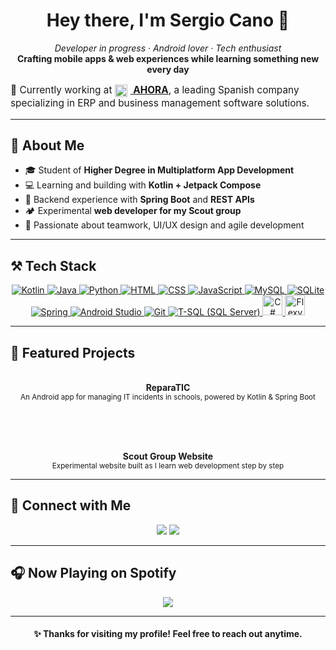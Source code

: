 
  <h1 align="center">Hey there, I'm Sergio Cano 👋</h1>

<p align="center">
  <i>Developer in progress · Android lover · Tech enthusiast</i><br>
  <b>Crafting mobile apps & web experiences while learning something new every day</b>
  <p style="font-size: 1.1em;">💼 Currently working at <a href="https://www.ahora.es/" target="_blank" rel="noopener noreferrer">
    <img src="https://www.ahora.es/favicon.ico" alt="AHORA logo" style="vertical-align: middle; width: 20px; height: 20px; margin-right: 5px;" />
    <strong>AHORA</strong></a>, a leading Spanish company specializing in ERP and business management software solutions.</p>
</p>
</p>

---

<h2>📱 About Me</h2>

<ul>
  <li>🎓 Student of <b>Higher Degree in Multiplatform App Development</b></li>
  <li>💻 Learning and building with <b>Kotlin + Jetpack Compose</b></li>
  <li>🔄 Backend experience with <b>Spring Boot</b> and <b>REST APIs</b></li>
  <li>🏕️ Experimental <b>web developer for my Scout group</b></li>
  <li>🤝 Passionate about teamwork, UI/UX design and agile development</li>
</ul>

---

<h2>⚒️ Tech Stack</h2>

<p align="center">
  <a href="https://kotlinlang.org/" title="Kotlin" target="_blank" rel="noopener noreferrer">
    <img src="https://skillicons.dev/icons?i=kotlin" alt="Kotlin" />
  </a>
  <a href="https://www.java.com/" title="Java" target="_blank" rel="noopener noreferrer">
    <img src="https://skillicons.dev/icons?i=java" alt="Java" />
  </a>
  <a href="https://www.python.org/" title="Python" target="_blank" rel="noopener noreferrer">
    <img src="https://skillicons.dev/icons?i=python" alt="Python" />
  </a>
  <a href="https://developer.mozilla.org/en-US/docs/Web/HTML" title="HTML" target="_blank" rel="noopener noreferrer">
    <img src="https://skillicons.dev/icons?i=html" alt="HTML" />
  </a>
  <a href="https://developer.mozilla.org/en-US/docs/Web/CSS" title="CSS" target="_blank" rel="noopener noreferrer">
    <img src="https://skillicons.dev/icons?i=css" alt="CSS" />
  </a>
  <a href="https://developer.mozilla.org/en-US/docs/Web/JavaScript" title="JavaScript" target="_blank" rel="noopener noreferrer">
    <img src="https://skillicons.dev/icons?i=js" alt="JavaScript" />
  </a>
  <a href="https://www.mysql.com/" title="MySQL" target="_blank" rel="noopener noreferrer">
    <img src="https://skillicons.dev/icons?i=mysql" alt="MySQL" />
  </a>
  <a href="https://www.sqlite.org/index.html" title="SQLite" target="_blank" rel="noopener noreferrer">
    <img src="https://skillicons.dev/icons?i=sqlite" alt="SQLite" />
  </a>
  <a href="https://spring.io/" title="Spring Framework" target="_blank" rel="noopener noreferrer">
    <img src="https://skillicons.dev/icons?i=spring" alt="Spring" />
  </a>
  <a href="https://developer.android.com/studio" title="Android Studio" target="_blank" rel="noopener noreferrer">
    <img src="https://skillicons.dev/icons?i=androidstudio" alt="Android Studio" />
  </a>
  <a href="https://git-scm.com/" title="Git Version Control" target="_blank" rel="noopener noreferrer">
    <img src="https://skillicons.dev/icons?i=git" alt="Git" />
  </a>
  <!-- T-SQL / SQL Server -->
  <a href="https://learn.microsoft.com/en-us/sql/t-sql/language-elements/transact-sql-language-elements" title="T-SQL (Microsoft SQL Server)" target="_blank" rel="noopener noreferrer">
    <img src="https://img.icons8.com/color/48/microsoft-sql-server.png" alt="T-SQL (SQL Server)" />
  </a>
  <!-- C# -->
  <a href="https://learn.microsoft.com/en-us/dotnet/csharp/" title="C#" target="_blank" rel="noopener noreferrer">
    <img src="https://cdn.jsdelivr.net/gh/devicons/devicon/icons/csharp/csharp-original.svg" alt="C#" style="width: 32px; height: 32px;" />
  </a>
  <!-- FlexyGo -->
  <a href="https://www.flexygo.com/" title="FlexyGo" target="_blank" rel="noopener noreferrer">
    <img src="https://www.flexygo.com/wp-content/themes/flexygo/assets/images/logo.svg" alt="FlexyGo" style="width: 32px; height: 32px;" />
  </a>
</p>


---

<h2>🌟 Featured Projects</h2>

<div align="center">

<a href="#"></a>  
<b>ReparaTIC</b><br>
<sub>An Android app for managing IT incidents in schools, powered by Kotlin & Spring Boot</sub>

<br><br>

<a href="#"></a>  
<b>Scout Group Website</b><br>
<sub>Experimental website built as I learn web development step by step</sub>

</div>

---

<h2>📡 Connect with Me</h2>

<p align="center">
  <a href="https://www.linkedin.com/in/sergio-cano-pomer-a51440259/"><img src="https://img.shields.io/badge/-LinkedIn-0A66C2?style=for-the-badge&logo=linkedin&logoColor=white" /></a>
  <a href="https://www.instagram.com/canoo.json"><img src="https://img.shields.io/badge/-Instagram-E4405F?style=for-the-badge&logo=instagram&logoColor=white" /></a>
</p>

---

<h2>🎧 Now Playing on Spotify</h2>

<p align="center">
  <img src="https://spotify-github-profile.kittinanx.com/api/view.svg?uid=pfslrwk40cy20135neoakdz5v&cover_image=true&theme=default&show_offline=true&background_color=000000&interchange=true&bar_color=1DB954&bar_color_cover=true" />
</p>

---

<h4 align="center">✨ Thanks for visiting my profile! Feel free to reach out anytime.</h4>
